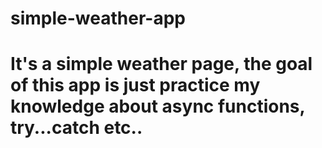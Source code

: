# simple-weather-app

<h1>It's a simple weather page, the goal of this app is just practice my knowledge about async functions, try...catch etc..</h1>
